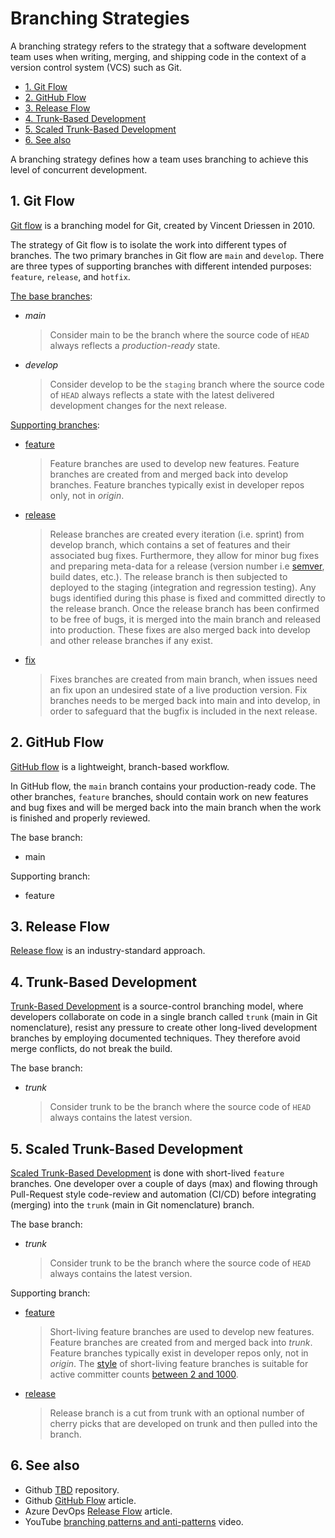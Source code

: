 # Branching Strategies

A branching strategy refers to the strategy that a software development team uses when writing, merging, and shipping code in the context of a version control system (VCS) such as Git.

- [1. Git Flow](#1-git-flow)
- [2. GitHub Flow](#2-github-flow)
- [3. Release Flow](#3-release-flow)
- [4. Trunk-Based Development](#4-trunk-based-development)
- [5. Scaled Trunk-Based Development](#5-scaled-trunk-based-development)
- [6. See also](#6-see-also)

A branching strategy defines how a team uses branching to achieve this level of concurrent development.

## 1. Git Flow

[Git flow](https://nvie.com/posts/a-successful-git-branching-model/) is a branching model for Git, created by Vincent Driessen in 2010.

The strategy of Git flow is to isolate the work into different types of branches. The two primary branches in Git flow are `main` and `develop`. There are three types of supporting branches with different intended purposes: `feature`, `release`, and `hotfix`.

[The base branches](https://sentenz.github.io/backup-service/website/nvie.com/posts/a-successful-git-branching-model/index.html#the-main-branches):

- _main_
  > Consider main to be the branch where the source code of `HEAD` always reflects a _production-ready_ state.

- _develop_
  > Consider develop to be the `staging` branch where the source code of `HEAD` always reflects a state with the latest delivered development changes for the next release.

[Supporting branches](https://sentenz.github.io/backup-service/website/nvie.com/posts/a-successful-git-branching-model/index.html#supporting-branches):

- [feature](https://sentenz.github.io/backup-service/website/nvie.com/posts/a-successful-git-branching-model/index.html#feature-branches)
  > Feature branches are used to develop new features. Feature branches are created from and merged back into develop branches. Feature branches typically exist in developer repos only, not in _origin_.

- [release](https://sentenz.github.io/backup-service/website/nvie.com/posts/a-successful-git-branching-model/index.html#release-branches)
  > Release branches are created every iteration (i.e. sprint) from develop branch, which contains a set of features and their associated bug fixes. Furthermore, they allow for minor bug fixes and preparing meta-data for a release (version number i.e [semver](../convention/semantic-versioning.md), build dates, etc.). The release branch is then subjected to deployed to the staging (integration and regression testing). Any bugs identified during this phase is fixed and committed directly to the release branch. Once the release branch has been confirmed to be free of bugs, it is merged into the main branch and released into production. These fixes are also merged back into develop and other release branches if any exist.

- [fix](https://sentenz.github.io/backup-service/website/nvie.com/posts/a-successful-git-branching-model/index.html#hotfix-branches)
  > Fixes branches are created from main branch, when issues need an fix upon an undesired state of a live production version. Fix branches needs to be merged back into main and into develop, in order to safeguard that the bugfix is included in the next release.

## 2. GitHub Flow

<!-- // TODO -->

[GitHub flow](https://docs.github.com/en/get-started/quickstart/github-flow) is a lightweight, branch-based workflow.

In GitHub flow, the `main` branch contains your production-ready code. The other branches, `feature` branches, should contain work on new features and bug fixes and will be merged back into the main branch when the work is finished and properly reviewed.

The base branch:

- main

Supporting branch:

- feature

## 3. Release Flow

<!-- // TODO -->

[Release flow](http://releaseflow.org/#home) is an industry-standard approach.

## 4. Trunk-Based Development

[Trunk-Based Development](https://trunkbaseddevelopment.com/) is a source-control branching model, where developers collaborate on code in a single branch called `trunk` (main in Git nomenclature), resist any pressure to create other long-lived development branches by employing documented techniques. They therefore avoid merge conflicts, do not break the build.

The base branch:

- _trunk_
  > Consider trunk to be the branch where the source code of `HEAD` always contains the latest version.

## 5. Scaled Trunk-Based Development

[Scaled Trunk-Based Development](https://sentenz.github.io/backup-service/website/trunkbaseddevelopment.com/index.html#scaled-trunk-based-development) is done with short-lived `feature` branches. One developer over a couple of days (max) and flowing through Pull-Request style code-review and automation (CI/CD) before integrating (merging) into the `trunk` (main in Git nomenclature) branch.

The base branch:

- _trunk_
  > Consider trunk to be the branch where the source code of `HEAD` always contains the latest version.

Supporting branch:

- [feature](https://sentenz.github.io/backup-service/website/trunkbaseddevelopment.com/short-lived-feature-branches/index.html)
  > Short-living feature branches are used to develop new features. Feature branches are created from and merged back into _trunk_. Feature branches typically exist in developer repos only, not in _origin_. The [style](https://sentenz.github.io/backup-service/website/trunkbaseddevelopment.com/styles/index.html) of short-living feature branches is suitable for active committer counts [between 2 and 1000](https://sentenz.github.io/backup-service/website/trunkbaseddevelopment.com/styles/index.html#short-lived-feature-branches).

- [release](https://sentenz.github.io/backup-service/website/trunkbaseddevelopment.com/release-from-trunk/index.html)
  > Release branch is a cut from trunk with an optional number of cherry picks that are developed on trunk and then pulled into the branch.

## 6. See also

- Github [TBD](https://github.com/paul-hammant/tbd) repository.
- Github [GitHub Flow](https://docs.github.com/en/get-started/quickstart/github-flow) article.
- Azure DevOps [Release Flow](https://devblogs.microsoft.com/devops/release-flow-how-we-do-branching-on-the-vsts-team/) article.
- YouTube [branching patterns and anti-patterns](https://www.youtube.com/watch?v=ykZbBD-CmP8) video.
